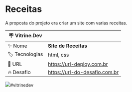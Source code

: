 # Receitas

A proposta do projeto era criar um site com varias receitas.


| :placard: Vitrine.Dev |     |
| -------------  | --- |
| :sparkles: Nome        | **Site de Receitas**
| :label: Tecnologias |html, css
| :rocket: URL         | https://url-deploy.com.br
| :fire: Desafio     | https://url-do-desafio.com.br

<!-- Inserir imagem com a #vitrinedev ao final do link -->
![](https://lh3.googleusercontent.com/1U6tV04yhbcOgWL8w4RKVDAzspibKeWL-r0UUzTJjjEYKDLnwZXTp-IZaW8BevAifztjGrURDtafNnjDX0iLvCUXRSJpYdqc1-696-kfNH1L5VLQtIuGumgE2nD5vGlT-1034NraUu30mgWVyt9i3jlurvbnMs1Z9-mn9nXcwt3HQOaLzsn6js4LM0gSILo4gJqkPCIfzo9GNGOZHAvHL6-QxiRBacBTVrzdqOF9pFiCchZkspVLrOLlQclVgeKAwfdpLQyeN8GT-aJA6KSChBu9pp8u5hdAWzj96TOJQYLtWNdBzN1um-bQETzx_d5ZmbZVx5zruIL8NuVpgwltrQ3G3-c6HGLTm0wCaK8DRjqzO1Snef4YiTFnPCifml8qVMwJ9GZXvWMhhijxABUVTW_nQPgIMfAJOfolB1kzc2Vb_IwCLATew4mHK1hzC5oub2rWyTF_dDAZvh6JXw_Mo1A_zEF2Qat1GEvDu8ykLfrUl8JaIndOWD3HpSmUYzUGm0_VnbbtJ8ivFUwMJGsEhZBtyMJaQkMLx8I-FOUzx57JevnHBXA__zGfApQh_8SLoYlqmY9JrzUIiugzSUZshUTFtXym9ppvnby0Gk_EIk0PUb_3oQsiCMF4ggxIiryPO4fUT4x2SnGbIduUgSoOJUZs6OwuwB2wT75yeOT0rd0_VkscVWr-L-L7sGTxW7WUyDkAbU2EjPO8Ih974g0U3rbg3Z5jSocOXuVaUDZlaMKqzhOzQVN74Xq_iFYAxvSKpwZ7V7xb5bd11Pbk9puNgu_ymoIjI-zVFw=w1893-h923-no?authuser=0)#vitrinedev
